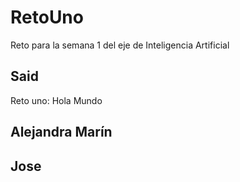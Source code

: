 # RetoUno
Reto para la semana 1 del eje de Inteligencia Artificial
## Said
Reto uno: Hola Mundo
## Alejandra Marín
## Jose

